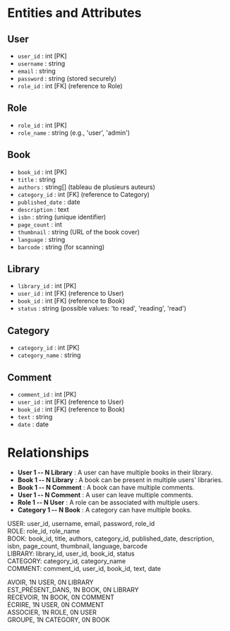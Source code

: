 # Entities and Attributes

## User

- `user_id` : int [PK]
- `username` : string
- `email` : string
- `password` : string (stored securely)
- `role_id` : int [FK] (reference to Role)

## Role

- `role_id` : int [PK]
- `role_name` : string (e.g., 'user', 'admin')

## Book

- `book_id` : int [PK]
- `title` : string
- `authors` : string[] (tableau de plusieurs auteurs)
- `category_id` : int [FK] (reference to Category)
- `published_date` : date
- `description` : text
- `isbn` : string (unique identifier)
- `page_count` : int
- `thumbnail` : string (URL of the book cover)
- `language` : string
- `barcode` : string (for scanning)

## Library

- `library_id` : int [PK]
- `user_id` : int [FK] (reference to User)
- `book_id` : int [FK] (reference to Book)
- `status` : string (possible values: 'to read', 'reading', 'read')

## Category

- `category_id` : int [PK]
- `category_name` : string

## Comment

- `comment_id` : int [PK]
- `user_id` : int [FK] (reference to User)
- `book_id` : int [FK] (reference to Book)
- `text` : string
- `date` : date

# Relationships

- **User 1 -- N Library** : A user can have multiple books in their library.
- **Book 1 -- N Library** : A book can be present in multiple users' libraries.
- **Book 1 -- N Comment** : A book can have multiple comments.
- **User 1 -- N Comment** : A user can leave multiple comments.
- **Role 1 -- N User** : A role can be associated with multiple users.
- **Category 1 -- N Book** : A category can have multiple books.


USER: user_id, username, email, password, role_id  
ROLE: role_id, role_name  
BOOK: book_id, title, authors, category_id, published_date, description, isbn, page_count, thumbnail, language, barcode  
LIBRARY: library_id, user_id, book_id, status  
CATEGORY: category_id, category_name  
COMMENT: comment_id, user_id, book_id, text, date  

AVOIR, 1N USER, 0N LIBRARY  
EST_PRÉSENT_DANS, 1N BOOK, 0N LIBRARY  
RECEVOIR, 1N BOOK, 0N COMMENT  
ÉCRIRE, 1N USER, 0N COMMENT  
ASSOCIER, 1N ROLE, 0N USER  
GROUPE, 1N CATEGORY, 0N BOOK  